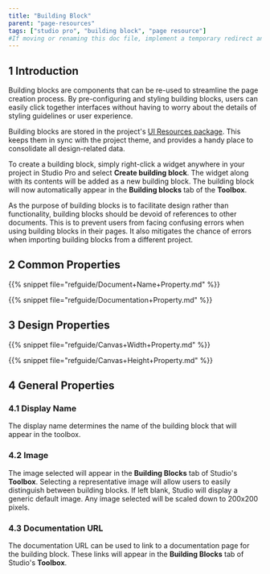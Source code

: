 ```yaml
---
title: "Building Block"
parent: "page-resources"
tags: ["studio pro", "building block", "page resource"]
#If moving or renaming this doc file, implement a temporary redirect and let the respective team know they should update the URL in the product. See Mapping to Products for more details.
---
```


## 1 Introduction

Building blocks are components that can be re-used to streamline the page creation process. By pre-configuring and styling building blocks, users can easily click together interfaces without having to worry about the details of styling guidelines or user experience. 

Building blocks are stored in the project's [UI Resources package](ui-resources-package). This keeps them in sync with the project theme, and provides a handy place to consolidate all design-related data. 

To create a building block, simply right-click a widget anywhere in your project in Studio Pro and select **Create building block**. The widget along with its contents will be added as a new building block. The building block will now automatically appear in the **Building blocks** tab of the **Toolbox**. 

As the purpose of building blocks is to facilitate design rather than functionality, building blocks should be devoid of references to other documents. This is to prevent users from facing confusing errors when using building blocks in their pages. It also mitigates the chance of errors when importing building blocks from a different project. 

## 2 Common Properties

{{% snippet file="refguide/Document+Name+Property.md" %}}

{{% snippet file="refguide/Documentation+Property.md" %}}

## 3 Design Properties

{{% snippet file="refguide/Canvas+Width+Property.md" %}}

{{% snippet file="refguide/Canvas+Height+Property.md" %}}

## 4 General Properties

### 4.1 Display Name

The display name determines the name of the building block that will appear in the toolbox. 

### 4.2 Image

The image selected will appear in the **Building Blocks** tab of Studio's **Toolbox**. Selecting a representative image will allow users to easily distinguish between building blocks. If left blank, Studio will display a generic default image. Any image selected will be scaled down to 200x200 pixels.

### 4.3 Documentation URL

The documentation URL can be used to link to a documentation page for the building block. These links will appear in the **Building Blocks** tab of Studio's **Toolbox**.
